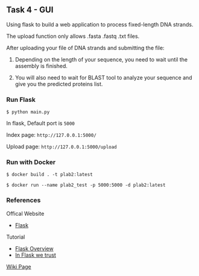 ## Task 4 - GUI

Using flask to build a web application to process fixed-length DNA strands.

The upload function only allows .fasta .fastq .txt files.

After uploading your file of DNA strands and submitting the file:

1. Depending on the length of your sequence, you need to wait until the assembly is finished.

2. You will also need to wait for BLAST tool to analyze your sequence and give you the predicted proteins list.
 
### Run Flask

`$ python main.py`

In flask, Default port is `5000`

Index page:  `http://127.0.0.1:5000/`

Upload page: `http://127.0.0.1:5000/upload`


### Run with Docker



`$ docker build . -t plab2:latest`

`$ docker run --name plab2_test -p 5000:5000 -d plab2:latest`



### References

Offical Website

- [Flask](http://flask.pocoo.org/)

Tutorial

- [Flask Overview](https://www.slideshare.net/maxcnunes1/flask-python-16299282)
- [In Flask we trust](http://igordavydenko.com/talks/ua-pycon-2012.pdf)

[Wiki Page](https://github.com/tsungtwu/flask-example/wiki)


